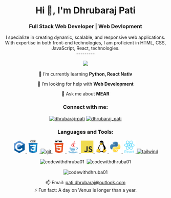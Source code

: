 <div align="center">
<h1 align="center">Hi 👋, I'm Dhrubaraj Pati</h1>
<h3 align="center">Full Stack Web Developer | Web Devlopment </h3>
 I specialize in creating dynamic, scalable, and responsive web applications. <br>
With expertise in both front-end technologies, I am proficient in HTML, CSS, <br>
    JavaScript, React, technologies. <br>
---------
<p align="center" width="100"> <a href="https://twitter.com/" target="blank"><img src="https://cdn.dribbble.com/users/239755/screenshots/3019824/dave_coding_dribbble.gif" width="500" /></a> </p>

🌱 I’m currently learning **Python, React Nativ**

🤝 I’m looking for help with **Web Development**

💬 Ask me about **MEAR**

<h3 align="center">Connect with me:</h3>
<p align="center">
<a href="https://linkedin.com/in/dhrubaraj-pati" target="blank"><img align="center" src="https://raw.githubusercontent.com/rahuldkjain/github-profile-readme-generator/master/src/images/icons/Social/linked-in-alt.svg" alt="dhrubaraj-pati" height="30" width="40" /></a>
<a href="https://www.leetcode.com/dhrubaraj_pati" target="blank"><img align="center" src="https://raw.githubusercontent.com/rahuldkjain/github-profile-readme-generator/master/src/images/icons/Social/leet-code.svg" alt="dhrubaraj_pati" height="30" width="40" /></a>
</p>

<h3 align="center">Languages and Tools:</h3>
<p align="center"> <a href="https://www.cprogramming.com/" target="_blank" rel="noreferrer"> <img src="https://raw.githubusercontent.com/devicons/devicon/master/icons/c/c-original.svg" alt="c" width="40" height="40"/> </a> <a href="https://www.w3schools.com/css/" target="_blank" rel="noreferrer"> <img src="https://raw.githubusercontent.com/devicons/devicon/master/icons/css3/css3-original-wordmark.svg" alt="css3" width="40" height="40"/> </a> <a href="https://git-scm.com/" target="_blank" rel="noreferrer"> <img src="https://www.vectorlogo.zone/logos/git-scm/git-scm-icon.svg" alt="git" width="40" height="40"/> </a> <a href="https://www.w3.org/html/" target="_blank" rel="noreferrer"> <img src="https://raw.githubusercontent.com/devicons/devicon/master/icons/html5/html5-original-wordmark.svg" alt="html5" width="40" height="40"/> </a> <a href="https://www.java.com" target="_blank" rel="noreferrer"> <img src="https://raw.githubusercontent.com/devicons/devicon/master/icons/java/java-original.svg" alt="java" width="40" height="40"/> </a> <a href="https://developer.mozilla.org/en-US/docs/Web/JavaScript" target="_blank" rel="noreferrer"> <img src="https://raw.githubusercontent.com/devicons/devicon/master/icons/javascript/javascript-original.svg" alt="javascript" width="40" height="40"/> </a> <a href="https://www.linux.org/" target="_blank" rel="noreferrer"> <img src="https://raw.githubusercontent.com/devicons/devicon/master/icons/linux/linux-original.svg" alt="linux" width="40" height="40"/> </a> <a href="https://www.python.org" target="_blank" rel="noreferrer"> <img src="https://raw.githubusercontent.com/devicons/devicon/master/icons/python/python-original.svg" alt="python" width="40" height="40"/> </a> <a href="https://reactjs.org/" target="_blank" rel="noreferrer"> <img src="https://raw.githubusercontent.com/devicons/devicon/master/icons/react/react-original-wordmark.svg" alt="react" width="40" height="40"/> </a> <a href="https://tailwindcss.com/" target="_blank" rel="noreferrer"> <img src="https://www.vectorlogo.zone/logos/tailwindcss/tailwindcss-icon.svg" alt="tailwind" width="40" height="40"/> </a> </p>

<p><img align="center" src="https://github-readme-streak-stats.herokuapp.com/?user=codewithdhruba01&" alt="codewithdhruba01" height="150"/>  &nbsp;<img align="center" src="https://github-readme-stats.vercel.app/api?username=codewithdhruba01&show_icons=true&locale=en" alt="codewithdhruba01" height="150" />  </p>
<p><img align="center" src="https://github-readme-stats.vercel.app/api/top-langs?username=codewithdhruba01&show_icons=true&locale=en&layout=compact" alt="codewithdhruba01" height="150" /></p>

📫 Email: pati.dhrubaraj@outlook.com <br>
⚡ Fun fact: A day on Venus is longer than a year.
    </div>
